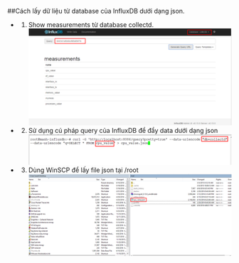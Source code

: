 ##Cách lấy dữ liệu từ database của InfluxDB dưới dạng json.
 -	1. Show measurements từ database collectd.
![influxdb](/images/in1.png)
 -	2. Sử dụng cú pháp query của InfluxDB để đẩy data dưới dạng json
![influxdb](/images/in2.png)
 -	3. Dùng WinSCP để lấy file json tại /root
![influxdb](/images/in3.png)